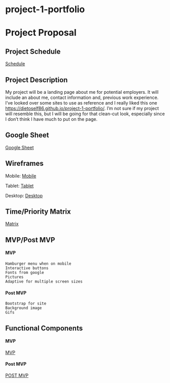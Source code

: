 # project-1-portfolio

# Project Proposal

## Project Schedule
[Schedule](https://res.cloudinary.com/dlcjnygpy/image/upload/v1594663983/Screen_Shot_2020-07-13_at_2.12.48_PM_ukyk82.png)


## Project Description
My project will be a landing page about me for potential employers. It will include an about me, contact information and, previous work experience. I’ve looked over some sites to use as reference and I really liked this one https://dietoself86.github.io/project-1-portfolio/. I’m not sure if my project will resemble this, but I will be going for that clean-cut look, especially since I don’t think I have much to put on the page.

## Google Sheet
[Google Sheet](https://docs.google.com/spreadsheets/d/1V1M3Eq1NXH2PNmeTlVviRhEjX9kenq769Vo2P5mMtro/edit#gid=0)

## Wireframes
Mobile:
[Mobile](https://res.cloudinary.com/dlcjnygpy/image/upload/v1594664399/20200710_200643_gz9fdj.jpg)

Tablet:
[Tablet](https://res.cloudinary.com/dlcjnygpy/image/upload/v1594664429/20200710_200656_gj3hf9.jpg)

Desktop:
[Desktop](https://res.cloudinary.com/dlcjnygpy/image/upload/v1594664456/20200710_200705_zjlekt.jpg)


## Time/Priority Matrix 
[Matrix](https://res.cloudinary.com/dlcjnygpy/image/upload/v1594664308/20200710_204051_g3cwsa.jpg)
		
 
## MVP/Post MVP

#### MVP
	Hamburger menu when on mobile
	Interactive buttons
	Fonts from google
	Pictures 
	Adaptive for multiple screen sizes



#### Post MVP
	Bootstrap for site
	Background image 
	Gifs




## Functional Components

#### MVP
[MVP](https://res.cloudinary.com/dlcjnygpy/image/upload/v1594664033/Screen_Shot_2020-07-13_at_2.13.38_PM_dlpvq2.png)



#### Post MVP
[POST MVP](https://res.cloudinary.com/dlcjnygpy/image/upload/v1594664062/Screen_Shot_2020-07-13_at_2.14.06_PM_zxihqb.png)

